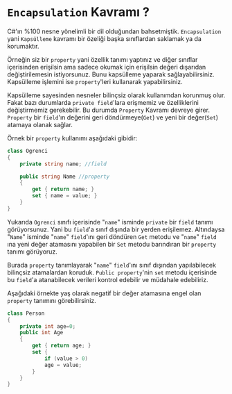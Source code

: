 # `Encapsulation` Kavramı ?


C#'ın %100 nesne yönelimli bir dil olduğundan bahsetmiştik. `Encapsulation` yani `Kapsülleme` kavramı bir özeliği başka sınıflardan saklamak ya da korumaktır.



Örneğin siz bir `property` yani özellik tanımı yaptınız ve diğer sınıflar içerisinden erişilsin ama sadece okumak için erişilsin değeri dışarıdan değiştirilemesin istiyorsunuz. Bunu kapsülleme yaparak sağlayabilirsiniz. Kapsülleme işlemini ise `property`'leri kullanarak yapabilirsiniz.



Kapsülleme sayesinden nesneler bilinçsiz olarak kullanımdan korunmuş olur. Fakat bazı durumlarda `private field`'lara erişmemiz ve özelliklerini değiştirmemiz gerekebilir. Bu durumda `Property` Kavramı devreye girer. `Property` bir `field`'ın değerini geri döndürmeye(`Get`) ve yeni bir değer(`Set`) atamaya olanak sağlar.



Örnek bir `property` kullanımı aşağıdaki gibidir:


```csharp
class Ogrenci
{
    private string name; //field

    public string Name //property
    {
        get { return name; }
        set { name = value; }
    }
}
```

Yukarıda `Ogrenci` sınıfı içerisinde "`name`" isminde `private` bir `field` tanımı görüyorsunuz. Yani bu `field`'a sınıf dışında bir yerden erişilemez. Altındaysa "`Name`" isminde "`name`" `field`'ını geri döndüren `Get` metodu ve "`name`" `field` ına yeni değer atamasını yapabilen bir `Set` metodu barındıran bir `property` tanımı görüyoruz.



Burada `property` tanımlayarak "`name`" `field`'ını sınıf dışından yapılabilecek bilinçsiz atamalardan koruduk. `Public property`'nin `set` metodu içerisinde bu `field`'a atanabilecek verileri kontrol edebilir ve müdahale edebiliriz.



Aşağıdaki örnekte yaş olarak negatif bir değer atamasına engel olan `property` tanımını görebilirsiniz.


```csharp
class Person
{
    private int age=0;
    public int Age
    {
        get { return age; }
        set {
            if (value > 0)
            age = value;
        }
    }
}
```